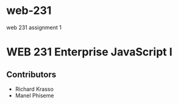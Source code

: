 # web-231
web 231 assignment 1
# WEB 231 Enterprise JavaScript I
## Contributors
- Richard Krasso
- Manel Phiseme